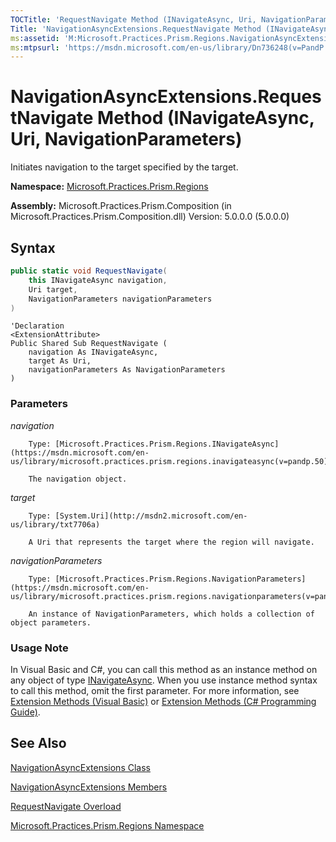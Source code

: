 ```yaml
---
TOCTitle: 'RequestNavigate Method (INavigateAsync, Uri, NavigationParameters)'
Title: 'NavigationAsyncExtensions.RequestNavigate Method (INavigateAsync, Uri, NavigationParameters) (Microsoft.Practices.Prism.Regions)'
ms:assetid: 'M:Microsoft.Practices.Prism.Regions.NavigationAsyncExtensions.RequestNavigate(Microsoft.Practices.Prism.Regions.INavigateAsync,System.Uri,Microsoft.Practices.Prism.Regions.NavigationParameters)'
ms:mtpsurl: 'https://msdn.microsoft.com/en-us/library/Dn736248(v=PandP.50)'
---
```


# NavigationAsyncExtensions.RequestNavigate Method (INavigateAsync, Uri, NavigationParameters)

Initiates navigation to the target specified by the target.

**Namespace:** [Microsoft.Practices.Prism.Regions](https://msdn.microsoft.com/en-us/library/microsoft.practices.prism.regions(v=pandp.50))

**Assembly:** Microsoft.Practices.Prism.Composition (in Microsoft.Practices.Prism.Composition.dll) Version: 5.0.0.0 (5.0.0.0)

## Syntax

```C#
public static void RequestNavigate(
	this INavigateAsync navigation,
	Uri target,
	NavigationParameters navigationParameters
)
```

```VB
'Declaration
<ExtensionAttribute> 
Public Shared Sub RequestNavigate ( 
	navigation As INavigateAsync,
	target As Uri,
	navigationParameters As NavigationParameters
)
```

### Parameters

*navigation*  
        
        Type: [Microsoft.Practices.Prism.Regions.INavigateAsync](https://msdn.microsoft.com/en-us/library/microsoft.practices.prism.regions.inavigateasync(v=pandp.50))

        The navigation object.

*target* 
 
        Type: [System.Uri](http://msdn2.microsoft.com/en-us/library/txt7706a)

        A Uri that represents the target where the region will navigate.

*navigationParameters*  

        Type: [Microsoft.Practices.Prism.Regions.NavigationParameters](https://msdn.microsoft.com/en-us/library/microsoft.practices.prism.regions.navigationparameters(v=pandp.50))

        An instance of NavigationParameters, which holds a collection of object parameters.

### Usage Note

In Visual Basic and C\#, you can call this method as an instance method on any object of type [INavigateAsync](https://msdn.microsoft.com/en-us/library/microsoft.practices.prism.regions.inavigateasync(v=pandp.50)). When you use instance method syntax to call this method, omit the first parameter. For more information, see [Extension Methods (Visual Basic)](https://msdn.microsoft.com/en-us/library/bb384936.aspx) or [Extension Methods (C\# Programming Guide)](http://msdn.microsoft.com/en-us/library/bb383977.aspx).

## See Also

[NavigationAsyncExtensions Class](https://msdn.microsoft.com/en-us/library/microsoft.practices.prism.regions.navigationasyncextensions(v=pandp.50))

[NavigationAsyncExtensions Members](https://msdn.microsoft.com/en-us/library/microsoft.practices.prism.regions.navigationasyncextensions_members(v=pandp.50))

[RequestNavigate Overload](https://msdn.microsoft.com/en-us/library/microsoft.practices.prism.regions.navigationasyncextensions.requestnavigate(v=pandp.50))

[Microsoft.Practices.Prism.Regions Namespace](https://msdn.microsoft.com/en-us/library/microsoft.practices.prism.regions(v=pandp.50))
